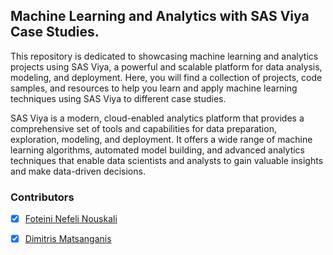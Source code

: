 ## Machine Learning and Analytics with SAS Viya Case Studies.
This repository is dedicated to showcasing machine learning and analytics projects using SAS Viya, a powerful and scalable platform for data analysis, modeling, and deployment. Here, you will find a collection of projects, code samples, and resources to help you learn and apply machine learning techniques using SAS Viya to different case studies.

SAS Viya is a modern, cloud-enabled analytics platform that provides a comprehensive set of tools and capabilities for data preparation, exploration, modeling, and deployment. It offers a wide range of machine learning algorithms, automated model building, and advanced analytics techniques that enable data scientists and analysts to gain valuable insights and make data-driven decisions.


### Contributors

- [x] [Foteini Nefeli Nouskali](https://github.com/FoteiniNefeli)
- [x] [Dimitris Matsanganis](https://github.com/dmatsanganis)

